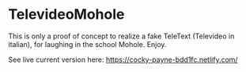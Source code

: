 # TelevideoMohole

This is only a proof of concept to realize a fake TeleText (Televideo in italian), for laughing in the school Mohole. 
Enjoy.

See live current version here:
https://cocky-payne-bdd1fc.netlify.com/
